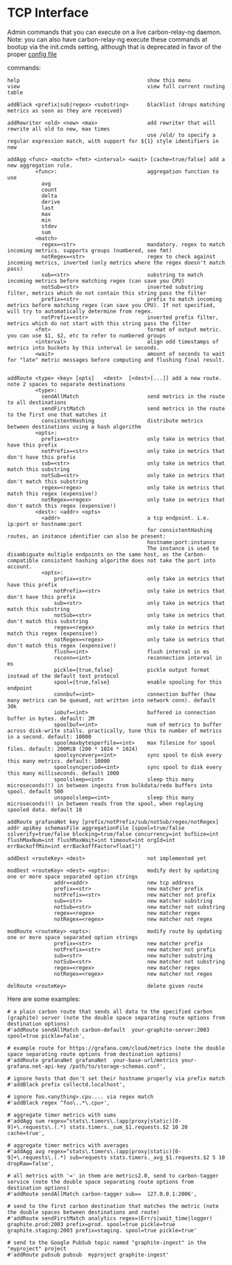# TCP Interface

Admin commands that you can execute on a live carbon-relay-ng daemon.
Note: you can also have carbon-relay-ng execute these commands at bootup via the init.cmds setting, although that is deprecated in favor of the proper [config file](config.md)


commands:

    help                                         show this menu
    view                                         view full current routing table

    addBlack <prefix|sub|regex> <substring>      blacklist (drops matching metrics as soon as they are received)

    addRewriter <old> <new> <max>                add rewriter that will rewrite all old to new, max times
                                                 use /old/ to specify a regular expression match, with support for ${1} style identifiers in new

    addAgg <func> <match> <fmt> <interval> <wait> [cache=true/false] add a new aggregation rule.
             <func>:                             aggregation function to use
               avg
               count
               delta
               derive
               last
               max
               min
               stdev
               sum
             <match>
               regex=<str>                       mandatory. regex to match incoming metrics. supports groups (numbered, see fmt)
               notRegex=<str>                    regex to check against incoming metrics, inverted (only metrics where the regex doesn't match pass)
               sub=<str>                         substring to match incoming metrics before matching regex (can save you CPU)
               notSub=<str>                      inverted substring filter, metrics which do not contain this string pass the filter
               prefix=<str>                      prefix to match incoming metrics before matching regex (can save you CPU). If not specified, will try to automatically determine from regex.
               notPrefix=<str>                   inverted prefix filter, metrics which do not start with this string pass the filter
             <fmt>                               format of output metric. you can use $1, $2, etc to refer to numbered groups
             <interval>                          align odd timestamps of metrics into buckets by this interval in seconds.
             <wait>                              amount of seconds to wait for "late" metric messages before computing and flushing final result.


    addRoute <type> <key> [opts]   <dest>  [<dest>[...]] add a new route. note 2 spaces to separate destinations
             <type>:
               sendAllMatch                      send metrics in the route to all destinations
               sendFirstMatch                    send metrics in the route to the first one that matches it
               consistentHashing                 distribute metrics between destinations using a hash algorithm
             <opts>:
               prefix=<str>                      only take in metrics that have this prefix
               notPrefix=<str>                   only take in metrics that don't have this prefix
               sub=<str>                         only take in metrics that match this substring
               notSub=<str>                      only take in metrics that don't match this substring
               regex=<regex>                     only take in metrics that match this regex (expensive!)
               notRegex=<regex>                  only take in metrics that don't match this regex (expensive!)
             <dest>: <addr> <opts>
               <addr>                            a tcp endpoint. i.e. ip:port or hostname:port
                                                 for consistentHashing routes, an instance identifier can also be present:
                                                 hostname:port:instance
                                                 The instance is used to disambiguate multiple endpoints on the same host, as the Carbon-compatible consistent hashing algorithm does not take the port into account.
               <opts>:
                   prefix=<str>                  only take in metrics that have this prefix
                   notPrefix=<str>               only take in metrics that don't have this prefix
                   sub=<str>                     only take in metrics that match this substring
                   notSub=<str>                  only take in metrics that don't match this substring
                   regex=<regex>                 only take in metrics that match this regex (expensive!)
                   notRegex=<regex>              only take in metrics that don't match this regex (expensive!)
                   flush=<int>                   flush interval in ms
                   reconn=<int>                  reconnection interval in ms
                   pickle={true,false}           pickle output format instead of the default text protocol
                   spool={true,false}            enable spooling for this endpoint
                   connbuf=<int>                 connection buffer (how many metrics can be queued, not written into network conn). default 30k
                   iobuf=<int>                   buffered io connection buffer in bytes. default: 2M
                   spoolbuf=<int>                num of metrics to buffer across disk-write stalls. practically, tune this to number of metrics in a second. default: 10000
                   spoolmaxbytesperfile=<int>    max filesize for spool files. default: 200MiB (200 * 1024 * 1024)
                   spoolsyncevery=<int>          sync spool to disk every this many metrics. default: 10000
                   spoolsyncperiod=<int>         sync spool to disk every this many milliseconds. default 1000
                   spoolsleep=<int>              sleep this many microseconds(!) in between ingests from bulkdata/redo buffers into spool. default 500
                   unspoolsleep=<int>            sleep this many microseconds(!) in between reads from the spool, when replaying spooled data. default 10

    addRoute grafanaNet key [prefix/notPrefix/sub/notSub/regex/notRegex]  addr apiKey schemasFile aggregationFile [spool=true/false sslverify=true/false blocking=true/false concurrency=int bufSize=int flushMaxNum=int flushMaxWait=int timeout=int orgId=int errBackoffMin=int errBackoffFactor=float]")

    addDest <routeKey> <dest>                    not implemented yet

    modDest <routeKey> <dest> <opts>:            modify dest by updating one or more space separated option strings
                   addr=<addr>                   new tcp address
                   prefix=<str>                  new matcher prefix
                   notPrefix=<str>               new matcher not prefix
                   sub=<str>                     new matcher substring
                   notSub=<str>                  new matcher not substring
                   regex=<regex>                 new matcher regex
                   notRegex=<regex>              new matcher not regex

    modRoute <routeKey> <opts>:                  modify route by updating one or more space separated option strings
                   prefix=<str>                  new matcher prefix
                   notPrefix=<str>               new matcher not prefix
                   sub=<str>                     new matcher substring
                   notSub=<str>                  new matcher not substring
                   regex=<regex>                 new matcher regex
                   notRegex=<regex>              new matcher not regex

    delRoute <routeKey>                          delete given route



Here are some examples:

```
# a plain carbon route that sends all data to the specified carbon (graphite) server (note the double space separating route options from destination options)
#'addRoute sendAllMatch carbon-default  your-graphite-server:2003 spool=true pickle=false',

# example route for https://grafana.com/cloud/metrics (note the double space separating route options from destination options)
#'addRoute grafanaNet grafanaNet  your-base-url/metrics your-grafana.net-api-key /path/to/storage-schemas.conf',

# ignore hosts that don't set their hostname properly via prefix match
#'addBlack prefix collectd.localhost',

# ignore foo.<anything>.cpu.... via regex match
#'addBlack regex ^foo\..*\.cpu+',

# aggregate timer metrics with sums
#'addAgg sum regex=^stats\.timers\.(app|proxy|static)[0-9]+\.requests\.(.*) stats.timers._sum_$1.requests.$2 10 20 cache=true',

# aggregate timer metrics with averages
#'addAgg avg regex=^stats\.timers\.(app|proxy|static)[0-9]+\.requests\.(.*) sub=requests stats.timers._avg_$1.requests.$2 5 10 dropRaw=false',

# all metrics with '=' in them are metrics2.0, send to carbon-tagger service (note the double space separating route options from destination options)
#'addRoute sendAllMatch carbon-tagger sub==  127.0.0.1:2006',

# send to the first carbon destination that matches the metric (note the double spaces between destinations and route)
#'addRoute sendFirstMatch analytics regex=(Err/s|wait_time|logger)  graphite.prod:2003 prefix=prod. spool=true pickle=true  graphite.staging:2003 prefix=staging. spool=true pickle=true'

# send to the Google PubSub topic named "graphite-ingest" in the "myproject" project
#'addRoute pubsub pubsub  myproject graphite-ingest'
```
